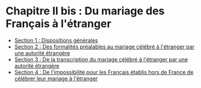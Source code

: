 # Chapitre II bis : Du mariage des Français à l'étranger

- [Section 1 : Dispositions générales](section-1)
- [Section 2 : Des formalités préalables au mariage célébré à l'étranger par une autorité étrangère](section-2)
- [Section 3 : De la transcription du mariage célébré à l'étranger par une autorité étrangère](section-3)
- [Section 4 : De l'impossibilité pour les Français établis hors de France de célébrer leur mariage à l'étranger](section-4)
